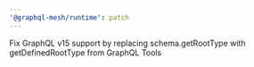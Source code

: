 ```yaml
---
'@graphql-mesh/runtime': patch
---
```


Fix GraphQL v15 support by replacing schema.getRootType with getDefinedRootType from GraphQL Tools
